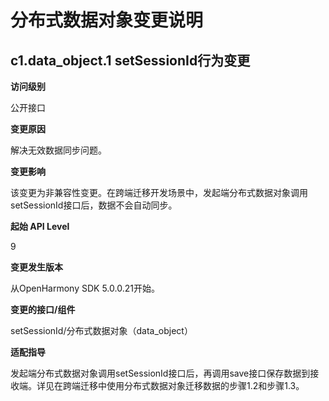 # 分布式数据对象变更说明

## c1.data_object.1 setSessionId行为变更

**访问级别**

公开接口

**变更原因**

解决无效数据同步问题。

**变更影响**

该变更为非兼容性变更。在跨端迁移开发场景中，发起端分布式数据对象调用setSessionId接口后，数据不会自动同步。

**起始 API Level**

9

**变更发生版本**

从OpenHarmony SDK 5.0.0.21开始。

**变更的接口/组件**

setSessionId/分布式数据对象（data_object）

**适配指导**

发起端分布式数据对象调用setSessionId接口后，再调用save接口保存数据到接收端。详见在跨端迁移中使用分布式数据对象迁移数据的步骤1.2和步骤1.3。
